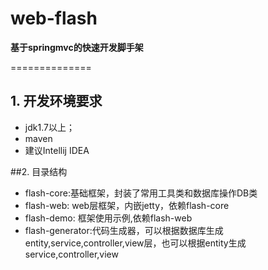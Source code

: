 # web-flash
**基于springmvc的快速开发脚手架**

==============
## 1. 开发环境要求

- jdk1.7以上；
- maven
- 建议Intellij IDEA

##2. 目录结构

- flash-core:基础框架，封装了常用工具类和数据库操作DB类
- flash-web: web层框架，内嵌jetty，依赖flash-core
- flash-demo: 框架使用示例,依赖flash-web
- flash-generator:代码生成器，可以根据数据库生成entity,service,controller,view层，也可以根据entity生成service,controller,view
   

   

    